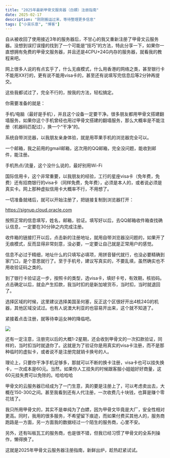 ```yaml
---
title: "2025年最新甲骨文服务器（白嫖）注册指南"
date: 2025-02-17
description: "刚刚搬运过来，等待整理更多信息"
tags: ["小吴乐意", "博客"]
---
```


自从被收回了使用接近3年的服务器后，不甘心的我又重新注册了甲骨文云服务器。没想到误打误撞的找到了一个可能是“技巧”的方法，特此分享一下，如果你一直想拥有免费的甲骨文服务器，并且还是4CPU+24G内存的服务器，就看我的教程来吧。

网上很多人说的有点玄乎了，什么无痕模式，什么用香港的网络之类，甚至银行卡不能用XX行的，更有说不能用visa卡的，甚至还有说填写完信息后等2分钟再提交。

这些我都试过了，完全不行的，按我的方法，轻松搞定。

你需要准备的就是：

手机/电脑（最好是手机），并且这个设备一定要干净。很多朋友都用甲骨文搭建翻墙服务，如果你这个手机曾经也用过甲骨文搭建的翻墙服务，那么大概率是不能注册（机器码匹配过），换一个“干净”的。

系统自带浏览器，以我朋友亲身体验，就是用苹果手机的浏览器完全可以。

一个邮箱，我之前用的gmail邮箱，这次用的QQ邮箱，完全没问题，能收到邮件，能注册。

手机热点/流量，这个没什么说的，最好别用Wi-Fi

国际信用卡，这个非常重要，以我朋友的经验，工行的星座visa卡（免年费，免费）还有招商银行的visa卡（同样免费，免年费），必须是本人的，或者说必须是真实卡。网上那种虚拟信用卡大概率不行，不用想了。


一切准备就绪后，就可以开始注册了，把链接复制到浏览器打开：

https://signup.cloud.oracle.com

按照正常的信息填写，姓名，邮箱，验证。填写好以后，去QQ邮箱收件箱查找确认信息，一定要在30分钟之内完成注册。

收件箱的链接打开以后，点击新的注册地址，就用自带浏览器没问题的，如果开了无痕模式，反而显得非常刻意，没必要，一定要让自己就是正常用户的感觉。

信息不必过于精细，地址什么的只填写必填项，用拼音替代就行，也没必要精确到家门口，是个意思就行了。至于手机号，建议写真实的，不要乱填，虽然确实也不用收验证码之类的。

到了银行卡验证这一步，按照卡的类型，选visa卡，填好卡号，有效期，核验码。点击确定以后，就会产生扣款，我当时扣的是新加坡货币，当时扣，当时就退回了。

选择区域的时候，这里建议选择美国圣何塞，反正这个区很好开出4核24G的机器，其他区域没试过。也有人说澳大利亚的也容易开出来，这个就不知道了。

紧接着点击注册，就等待幸运女神的降临吧。

[![](https://blog.xiaowuleyi.com/content/uploadfile/202502/be841739756874.jpeg)](https://blog.xiaowuleyi.com/content/uploadfile/202502/be841739756874.jpeg)

还有一定注意，注册完以后的大概1-2星期，还会收到甲骨文的一次扣款验证，同样的，当时扣当时就退你了。这就是为了验证你是用真实的visa卡注册，而不是那种临时的虚拟卡，或者说不是注册完就销卡换号的人。

理论上，只要你干净手机足够多，那就可以不断的换卡注册，visa卡也可以挂失换卡，一次成本是60元。当然，如果你人工挂失的时候跟客服小姐姐好好商量，这60元挂失费可以免除的。哈哈哈哈

甲骨文的云服务器已经成为了一门生意，真的要是注册上了，可以考虑卖出去，大概在150-300之间。甚至我看到还有人代注册，一次收费几十块钱，也算是赚个零花钱了。

我只所用甲骨文的，其实不是单纯为了白嫖，因为甲骨文毕竟是大厂，安全性相对更高。同时，我用的很多服务，不希望留下痕迹，而如果付费买其他人的，服务商跑路是一方面，另一方面我的数据经过一个陌生的服务商，心里不安。

另外，还有叫板瓦工的服务商，也是很不错，但我已经习惯了甲骨文的全系列操作，懒得换了。

这就是2025年甲骨文云服务器注册指南，新鲜出炉，趁热赶紧试试。
